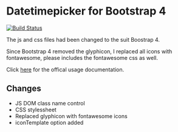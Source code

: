 # Datetimepicker for Bootstrap 4
[![Build Status](https://travis-ci.org/pingcheng/bootstrap4-datetimepicker.svg?branch=master)](https://travis-ci.org/pingcheng/bootstrap4-datetimepicker)

The js and css files had been changed to the suit Boostrap 4.

Since Bootstrap 4 removed the glyphicon, I replaced all icons with fontawesome, please includes the fontawesome css as well.

Click [here](http://eonasdan.github.io/bootstrap-datetimepicker/) for the offical usage documentation.

## Changes

* JS DOM class name control
* CSS stylessheet
* Replaced glyphicon with fontawesome icons
* iconTemplate option added
